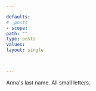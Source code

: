```yaml
---

defaults:
# _posts
- scope:
path: ""
type: posts
values:
layout: single



---
```


Anna's last name. All small letters.






